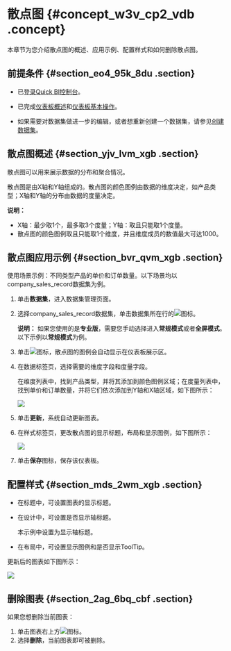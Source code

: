 # 散点图 {#concept_w3v_cp2_vdb .concept}

本章节为您介绍散点图的概述、应用示例、配置样式和如何删除散点图。

## 前提条件 {#section_eo4_95k_8du .section}

-   已[登录Quick BI控制台](https://account.aliyun.com/login/mixlogin.htm?)。

-   已完成[仪表板概述](cn.zh-CN/用户指南/仪表板制作/仪表板概述.md#)和[仪表板基本操作](cn.zh-CN/用户指南/仪表板制作/仪表板基本操作/仪表板基本操作概述.md#)。
-   如果需要对数据集做进一步的编辑，或者想重新创建一个数据集，请参见[创建数据集](cn.zh-CN/用户指南/数据建模/管理数据集/创建数据集.md#)。

## 散点图概述 {#section_yjv_lvm_xgb .section}

散点图可以用来展示数据的分布和聚合情况。

散点图是由X轴和Y轴组成的。散点图的颜色图例由数据的维度决定，如产品类型；X轴和Y轴的分布由数据的度量决定。

**说明：** 

-   X轴：最少取1个，最多取3个度量；Y轴：取且只能取1个度量。
-   散点图的颜色图例取且只能取1个维度，并且维度成员的数值最大可达1000。

## 散点图应用示例 {#section_bvr_qvm_xgb .section}

使用场景示例：不同类型产品的单价和订单数量。以下场景均以company\_sales\_record数据集为例。

1.  单击**数据集**，进入数据集管理页面。
2.  选择company\_sales\_record数据集，单击数据集所在行的![](http://static-aliyun-doc.oss-cn-hangzhou.aliyuncs.com/assets/img/1068751/156820594959213_zh-CN.png)图标。

    **说明：** 如果您使用的是**专业版**，需要您手动选择进入**常规模式**或者**全屏模式**。以下示例以**常规模式**为例。

3.  单击![](http://static-aliyun-doc.oss-cn-hangzhou.aliyuncs.com/assets/img/9134/156820594960240_zh-CN.png)图标，散点图的图例会自动显示在仪表板展示区。
4.  在数据标签页，选择需要的维度字段和度量字段。

    在维度列表中，找到产品类型，并将其添加到颜色图例区域；在度量列表中，找到单价和订单数量，并将它们依次添加到Y轴和X轴区域，如下图所示：

    ![](http://static-aliyun-doc.oss-cn-hangzhou.aliyuncs.com/assets/img/9134/15682059491750_zh-CN.png)

5.  单击**更新**，系统自动更新图表。
6.  在样式标签页，更改散点图的显示标题，布局和显示图例，如下图所示：

    ![](http://static-aliyun-doc.oss-cn-hangzhou.aliyuncs.com/assets/img/9134/15682059491751_zh-CN.png)

7.  单击**保存**图标，保存该仪表板。

## 配置样式 {#section_mds_2wm_xgb .section}

-   在标题中，可设置图表的显示标题。
-   在设计中，可设置是否显示轴标题。

    本示例中设置为显示轴标题。

-   在布局中，可设置显示图例和是否显示ToolTip。

更新后的图表如下图所示：

![](http://static-aliyun-doc.oss-cn-hangzhou.aliyuncs.com/assets/img/9134/156820594939638_zh-CN.png)

## 删除图表 {#section_2ag_6bq_cbf .section}

如果您想删除当前图表：

1.  单击图表右上方![](http://static-aliyun-doc.oss-cn-hangzhou.aliyuncs.com/assets/img/1068751/156820594958783_zh-CN.png)图标。
2.  选择**删除**，当前图表即可被删除。

